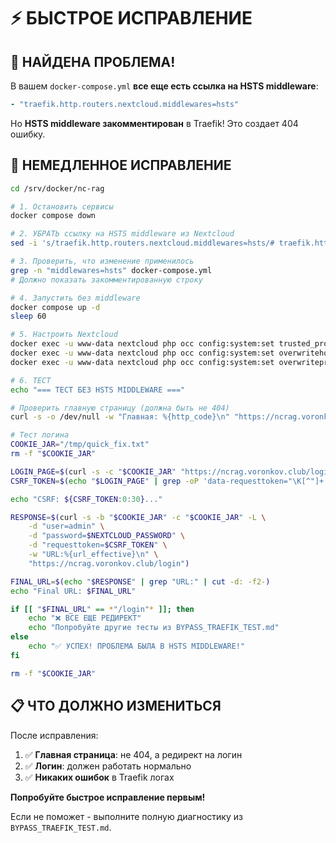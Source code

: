 # ⚡ БЫСТРОЕ ИСПРАВЛЕНИЕ

## 🚨 НАЙДЕНА ПРОБЛЕМА!

В вашем `docker-compose.yml` **все еще есть ссылка на HSTS middleware**:
```yaml
- "traefik.http.routers.nextcloud.middlewares=hsts"
```

Но **HSTS middleware закомментирован** в Traefik! Это создает 404 ошибку.

## 🚀 НЕМЕДЛЕННОЕ ИСПРАВЛЕНИЕ

```bash
cd /srv/docker/nc-rag

# 1. Остановить сервисы
docker compose down

# 2. УБРАТЬ ссылку на HSTS middleware из Nextcloud
sed -i 's/traefik.http.routers.nextcloud.middlewares=hsts/# traefik.http.routers.nextcloud.middlewares=hsts/' docker-compose.yml

# 3. Проверить, что изменение применилось
grep -n "middlewares=hsts" docker-compose.yml
# Должно показать закомментированную строку

# 4. Запустить без middleware
docker compose up -d
sleep 60

# 5. Настроить Nextcloud
docker exec -u www-data nextcloud php occ config:system:set trusted_proxies 0 --value='172.19.0.8'
docker exec -u www-data nextcloud php occ config:system:set overwritehost --value='ncrag.voronkov.club'
docker exec -u www-data nextcloud php occ config:system:set overwriteprotocol --value='https'

# 6. ТЕСТ
echo "=== ТЕСТ БЕЗ HSTS MIDDLEWARE ==="

# Проверить главную страницу (должна быть не 404)
curl -s -o /dev/null -w "Главная: %{http_code}\n" "https://ncrag.voronkov.club/"

# Тест логина
COOKIE_JAR="/tmp/quick_fix.txt"
rm -f "$COOKIE_JAR"

LOGIN_PAGE=$(curl -s -c "$COOKIE_JAR" "https://ncrag.voronkov.club/login")
CSRF_TOKEN=$(echo "$LOGIN_PAGE" | grep -oP 'data-requesttoken="\K[^"]+' | head -1)

echo "CSRF: ${CSRF_TOKEN:0:30}..."

RESPONSE=$(curl -s -b "$COOKIE_JAR" -c "$COOKIE_JAR" -L \
    -d "user=admin" \
    -d "password=$NEXTCLOUD_PASSWORD" \
    -d "requesttoken=$CSRF_TOKEN" \
    -w "URL:%{url_effective}\n" \
    "https://ncrag.voronkov.club/login")

FINAL_URL=$(echo "$RESPONSE" | grep "URL:" | cut -d: -f2-)
echo "Final URL: $FINAL_URL"

if [[ "$FINAL_URL" == *"/login"* ]]; then
    echo "❌ ВСЕ ЕЩЕ РЕДИРЕКТ"
    echo "Попробуйте другие тесты из BYPASS_TRAEFIK_TEST.md"
else
    echo "✅ УСПЕХ! ПРОБЛЕМА БЫЛА В HSTS MIDDLEWARE!"
fi

rm -f "$COOKIE_JAR"
```

## 📋 ЧТО ДОЛЖНО ИЗМЕНИТЬСЯ

После исправления:
1. ✅ **Главная страница**: не 404, а редирект на логин
2. ✅ **Логин**: должен работать нормально
3. ✅ **Никаких ошибок** в Traefik логах

**Попробуйте быстрое исправление первым!**

Если не поможет - выполните полную диагностику из `BYPASS_TRAEFIK_TEST.md`.